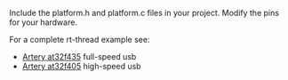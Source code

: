 Include the platform.h and platform.c files in your project. Modify the pins for your hardware.

For a complete rt-thread example see:

- [Artery at32f435](https://github.com/koendv/at32f435-start) full-speed usb
- [Artery at32f405](https://github.com/koendv/at32f405-app) high-speed usb
